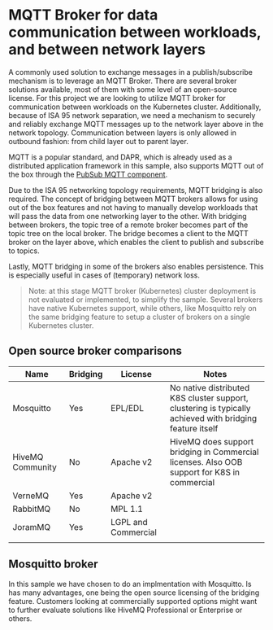 # MQTT Broker for data communication between workloads, and between network layers

A commonly used solution to exchange messages in a publish/subscribe mechanism is to leverage an MQTT Broker. There are several broker solutions available, most of them with some level of an open-source license. For this project we are looking to utilize MQTT broker for communication between workloads on the Kubernetes cluster. Additionally, because of ISA 95 network separation, we need a mechanism to securely and reliably exchange MQTT messages up to the network layer above in the network topology. Communication between layers is only allowed in outbound fashion: from child layer out to parent layer.

MQTT is a popular standard, and DAPR, which is already used as a distributed application framework in this sample, also supports MQTT out of the box through the [PubSub MQTT component](https://docs.dapr.io/reference/components-reference/supported-pubsub/setup-mqtt/).

Due to the ISA 95 networking topology requirements, MQTT bridging is also required. The concept of bridging between MQTT brokers allows for using out of the box features and not having to manually develop workloads that will pass the data from one networking layer to the other. With bridging between brokers, the topic tree of a remote broker becomes part of the topic tree on the local broker. The bridge becomes a client to the MQTT broker on the layer above, which enables the client to publish and subscribe to topics.

Lastly, MQTT bridging in some of the brokers also enables persistence. This is especially useful in cases of (temporary) network loss.

> Note: at this stage MQTT broker (Kubernetes) cluster deployment is not evaluated or implemented, to simplify the sample. Several brokers have native Kubernetes support, while others, like Mosquitto rely on the same bridging feature to setup a cluster of brokers on a single Kubernetes cluster.

## Open source broker comparisons

| Name	| Bridging	| License	| Notes |
|------------|------------|-------------|------------|
| Mosquitto	| Yes	| EPL/EDL	| No native distributed K8S cluster support, clustering is typically achieved with bridging feature itself |
| HiveMQ Community	| No	| Apache v2	| HiveMQ does support bridging in Commercial licenses. Also OOB support for K8S in commercial |
| VerneMQ	| Yes	| Apache v2	| |
| RabbitMQ	| No	| MPL 1.1	| |
| JoramMQ	| Yes	| LGPL and Commercial	| | 
| | | | |

## Mosquitto broker

In this sample we have chosen to do an implmentation with Mosquitto. Is has many advantages, one being the open source licensing of the bridging feature. Customers looking at commercially supported options might want to further evaluate solutions like HiveMQ Professional or Enterprise or others.

